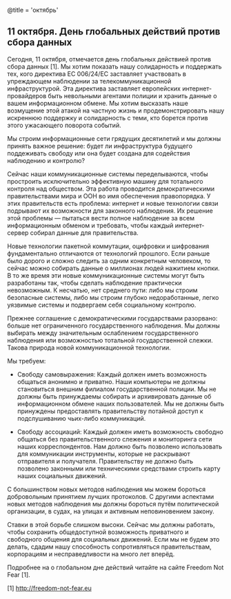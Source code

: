 @title = 'октябрь'

## 11 октября. День глобальных действий против сбора данных

Сегодня, 11 октября, отмечается день глобальных действией против сбора
данных [1]. Мы хотим показать нашу солидарность и поддержать тех, кого
директива ЕС 006/24/EC заставляет участвовать в упреждающем наблюдении
за телекоммуникационной инфраструктурой. Эта директива заставляет
европейских интернет-провайдеров быть невольными агентами полиции и
хранить данные о вашем информационном обмене. Мы хотим высказать наше
возмущение этой атакой на частную жизнь и продемонстрировать нашу
искреннюю поддержку и солидарность с теми, кто борется против этого
ужасающего поворота событий. 

Мы строим информационные сети грядущих десятилетий и мы должны принять
важное решение: будет ли инфраструктура будущего поддеживать свободу или
она будет создана для содействия наблюдению и контролю?

Сейчас наши коммуникационные системы переделываются, чтобы простроить
исключительно эффективную машину для тотального контроля над
обществом. Эта работа проводится демократическими правительствами мира и
ООН во имя обеспечения правопорядка. У этих правительств есть проблема:
интернет и новые технологии связи подрывают их возможности для законного
наблюдения. Их решение этой проблемы — пытаться вести полное наблюдение
за всем информационным обменом и требовать, чтобы каждый интернет-сервер
собирал данные для правительства. 

Новые технологии пакетной коммутации, оцифровки и шифрования
фундаментально отличаются от технологий прошлого. Если раньше было
дорого и сложно следить за одним конкретным человеком, то сейчас можно
собирать данные о миллионах людей нажитием кнопки. В то же время эти
новые коммуникационные системы могут быть разработаны так, чтобы сделать
наблюдение практически невозможным. К несчатью, нет среднего пути: либо
мы строим безопасные системы, либо мы строим глубоко недоработанные,
легко уязвимые системы и подвергаем себя социальному контролю. 

Прежнее соглашение с демократическими государствами разорвано: больше
нет ограниченного государственного наблюдения. Мы должны выбирать между
значительным ослаблением государственного наблюдения или возможностью
тотальной государственной слежки. Такова природа новой коммуникационной
технологии. 

Мы требуем: 

* Свободу самовыражения: Каждый должен иметь возможность общаться
анонимно и приватно. Наши компьютеры не должны становиться внешним
филиалом государственной полиции. Мы не должны быть принуждаемы собирать
и архивировать данные об информационном обмене наших пользователей. Мы
не должны быть принуждены предоставлять правительству потайной доступ к
подслушиванию чьих-либо коммуникаций. 

* Свободу ассоциаций: Каждый должен иметь возможность свободно общаться
без правительственного слежения и мониторинга сети наших
корреспондентов. Нам должно быть позволено использовать для коммуникации
инструменты, которые не раскрывают отправителя и
получателя. Правительству не должно быть позволено законными или
техническими средствами  строить карту наших социальных движений. 

С большинством новых методов наблюдения мы можем бороться добровольным
принятием лучших протоколов. С другими аспектами новых методов
наблюдения мы должны бороться путём политической организации, в судах,
на улицах и активным неповиновением закону. 

Ставки в этой борьбе слишком высоки. Сейчас мы должны работать, чтобы
сохранить общедоступной возможность приватного и свободного общения для
социальных движений. Если мы не будем это делать, сдадим нашу
способность сопротивляться правительствам, корпорациям и
несправедливости на много лет вперёд. 

Подробнее на о глобальном дне действий читайте на сайте Freedom Not Fear
[1].

[1] http://freedom-not-fear.eu
